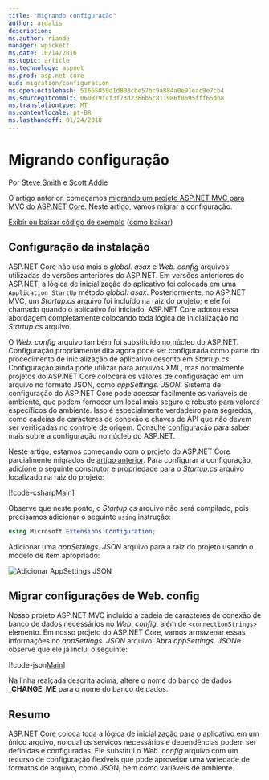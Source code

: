 ```yaml
---
title: "Migrando configuração"
author: ardalis
description: 
ms.author: riande
manager: wpickett
ms.date: 10/14/2016
ms.topic: article
ms.technology: aspnet
ms.prod: asp.net-core
uid: migration/configuration
ms.openlocfilehash: 51665059d1d803cbe57bc9a884a0e91eac9e7cb4
ms.sourcegitcommit: 060879fcf3f73d2366b5c811986f8695fff65db8
ms.translationtype: MT
ms.contentlocale: pt-BR
ms.lasthandoff: 01/24/2018
---
```

# <a name="migrating-configuration"></a>Migrando configuração

Por [Steve Smith](https://ardalis.com/) e [Scott Addie](https://scottaddie.com)

O artigo anterior, começamos [migrando um projeto ASP.NET MVC para MVC do ASP.NET Core](mvc.md). Neste artigo, vamos migrar a configuração.

[Exibir ou baixar código de exemplo](https://github.com/aspnet/Docs/tree/master/aspnetcore/migration/configuration/samples) ([como baixar](xref:tutorials/index#how-to-download-a-sample))

## <a name="setup-configuration"></a>Configuração da instalação

ASP.NET Core não usa mais o *global. asax* e *Web. config* arquivos utilizadas de versões anteriores do ASP.NET. Em versões anteriores do ASP.NET, a lógica de inicialização do aplicativo foi colocada em uma `Application_StartUp` método *global. asax*. Posteriormente, no ASP.NET MVC, um *Startup.cs* arquivo foi incluído na raiz do projeto; e ele foi chamado quando o aplicativo foi iniciado. ASP.NET Core adotou essa abordagem completamente colocando toda lógica de inicialização no *Startup.cs* arquivo.

O *Web. config* arquivo também foi substituído no núcleo do ASP.NET. Configuração propriamente dita agora pode ser configurada como parte do procedimento de inicialização de aplicativo descrito em *Startup.cs*. Configuração ainda pode utilizar para arquivos XML, mas normalmente projetos do ASP.NET Core colocará os valores de configuração em um arquivo no formato JSON, como *appSettings. JSON*. Sistema de configuração do ASP.NET Core pode acessar facilmente as variáveis de ambiente, que podem fornecer um local mais seguro e robusto para valores específicos do ambiente. Isso é especialmente verdadeiro para segredos, como cadeias de caracteres de conexão e chaves de API que não devem ser verificadas no controle de origem. Consulte [configuração](xref:fundamentals/configuration/index) para saber mais sobre a configuração no núcleo do ASP.NET.

Neste artigo, estamos começando com o projeto do ASP.NET Core parcialmente migrados de [artigo anterior](mvc.md). Para configurar a configuração, adicione o seguinte construtor e propriedade para o *Startup.cs* arquivo localizado na raiz do projeto:

[!code-csharp[Main](configuration/samples/WebApp1/src/WebApp1/Startup.cs?range=11-21)]

Observe que neste ponto, o *Startup.cs* arquivo não será compilado, pois precisamos adicionar o seguinte `using` instrução:

```csharp
using Microsoft.Extensions.Configuration;
```

Adicionar uma *appSettings. JSON* arquivo para a raiz do projeto usando o modelo de item apropriado:

![Adicionar AppSettings JSON](configuration/_static/add-appsettings-json.png)

## <a name="migrate-configuration-settings-from-webconfig"></a>Migrar configurações de Web. config

Nosso projeto ASP.NET MVC incluído a cadeia de caracteres de conexão de banco de dados necessários no *Web. config*, além de `<connectionStrings>` elemento. Em nosso projeto do ASP.NET Core, vamos armazenar essas informações no *appSettings. JSON* arquivo. Abra *appSettings. JSON*e observe que ele já inclui o seguinte:

[!code-json[Main](../migration/configuration/samples/WebApp1/src/WebApp1/appsettings.json?highlight=4)]


Na linha realçada descrita acima, altere o nome do banco de dados **_CHANGE_ME** para o nome do banco de dados.

## <a name="summary"></a>Resumo

ASP.NET Core coloca toda a lógica de inicialização para o aplicativo em um único arquivo, no qual os serviços necessários e dependências podem ser definidas e configuradas. Ele substitui o *Web. config* arquivo com um recurso de configuração flexíveis que pode aproveitar uma variedade de formatos de arquivo, como JSON, bem como variáveis de ambiente.
